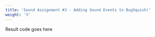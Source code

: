 ```yaml
---
title: 'Sound Assignment #3 - Adding Sound Events to BugSquish!'
weight: '3'
---
```

Result code goes here
